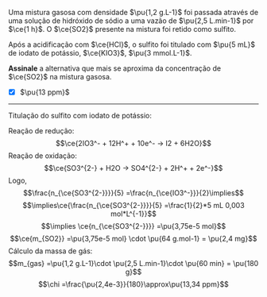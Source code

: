 Uma mistura gasosa com densidade $\pu{1,2 g.L-1}$ foi passada através de uma solução de hidróxido de sódio a uma vazão de $\pu{2,5 L.min-1}$ por $\ce{1 h}$. O $\ce{SO2}$ presente na mistura foi retido como sulfito.

Após a acidificação com $\ce{HCl}$, o sulfito foi titulado com $\pu{5 mL}$ de iodato de potássio, $\ce{KIO3}$, $\pu{3 mmol.L-1}$.

**Assinale** a alternativa que mais se aproxima da concentração de $\ce{SO2}$ na mistura gasosa.

- [x] $\pu{13 ppm}$


---

Titulação do sulfito com iodato de potássio:

Reação de redução:
$$\ce{2IO3^- + 12H^+ + 10e^- -> I2 + 6H2O}$$
Reação de oxidação:
$$\ce{SO3^{2-} + H2O -> SO4^{2-} + 2H^+ + 2e^-}$$
Logo,
$$\frac{n_{\ce{SO3^{2-}}}}{5} =\frac{n_{\ce{IO3^-}}}{2}\implies$$
$$\implies\ce{\frac{n_{\ce{SO3^{2-}}}}{5} =\frac{1}{2}*5 mL 0,003 mol*L^{-1}}$$
$$\implies \ce{n_{\ce{SO3^{2-}}}} =\pu{3,75e-5 mol}$$
$$\ce{m_{SO2}} =\pu{3,75e-5 mol} \cdot \pu{64 g.mol-1} = \pu{2,4 mg}$$
Cálculo da massa de gás:
$$m_{gas} =\pu{1,2 g.L-1}\cdot \pu{2,5 L.min-1}\cdot \pu{60 min} = \pu{180 g}$$
$$\chi =\frac{\pu{2,4e-3}}{180}\approx\pu{13,34 ppm}$$
